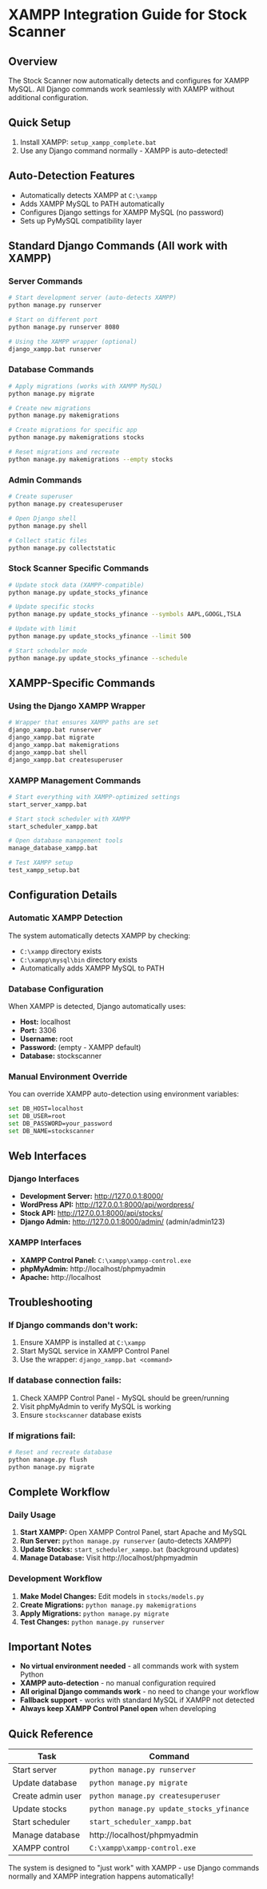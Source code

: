 # XAMPP Integration Guide for Stock Scanner

## Overview
The Stock Scanner now automatically detects and configures for XAMPP MySQL. All Django commands work seamlessly with XAMPP without additional configuration.

## Quick Setup
1. Install XAMPP: `setup_xampp_complete.bat`
2. Use any Django command normally - XAMPP is auto-detected!

## Auto-Detection Features
- Automatically detects XAMPP at `C:\xampp`
- Adds XAMPP MySQL to PATH automatically
- Configures Django settings for XAMPP MySQL (no password)
- Sets up PyMySQL compatibility layer

## Standard Django Commands (All work with XAMPP)

### Server Commands
```bash
# Start development server (auto-detects XAMPP)
python manage.py runserver

# Start on different port
python manage.py runserver 8080

# Using the XAMPP wrapper (optional)
django_xampp.bat runserver
```

### Database Commands
```bash
# Apply migrations (works with XAMPP MySQL)
python manage.py migrate

# Create new migrations
python manage.py makemigrations

# Create migrations for specific app
python manage.py makemigrations stocks

# Reset migrations and recreate
python manage.py makemigrations --empty stocks
```

### Admin Commands
```bash
# Create superuser
python manage.py createsuperuser

# Open Django shell
python manage.py shell

# Collect static files
python manage.py collectstatic
```

### Stock Scanner Specific Commands
```bash
# Update stock data (XAMPP-compatible)
python manage.py update_stocks_yfinance

# Update specific stocks
python manage.py update_stocks_yfinance --symbols AAPL,GOOGL,TSLA

# Update with limit
python manage.py update_stocks_yfinance --limit 500

# Start scheduler mode
python manage.py update_stocks_yfinance --schedule
```

## XAMPP-Specific Commands

### Using the Django XAMPP Wrapper
```bash
# Wrapper that ensures XAMPP paths are set
django_xampp.bat runserver
django_xampp.bat migrate
django_xampp.bat makemigrations
django_xampp.bat shell
django_xampp.bat createsuperuser
```

### XAMPP Management Commands
```bash
# Start everything with XAMPP-optimized settings
start_server_xampp.bat

# Start stock scheduler with XAMPP
start_scheduler_xampp.bat

# Open database management tools
manage_database_xampp.bat

# Test XAMPP setup
test_xampp_setup.bat
```

## Configuration Details

### Automatic XAMPP Detection
The system automatically detects XAMPP by checking:
- `C:\xampp` directory exists
- `C:\xampp\mysql\bin` directory exists
- Automatically adds XAMPP MySQL to PATH

### Database Configuration
When XAMPP is detected, Django automatically uses:
- **Host:** localhost
- **Port:** 3306  
- **Username:** root
- **Password:** (empty - XAMPP default)
- **Database:** stockscanner

### Manual Environment Override
You can override XAMPP auto-detection using environment variables:
```bash
set DB_HOST=localhost
set DB_USER=root
set DB_PASSWORD=your_password
set DB_NAME=stockscanner
```

## Web Interfaces

### Django Interfaces
- **Development Server:** http://127.0.0.1:8000/
- **WordPress API:** http://127.0.0.1:8000/api/wordpress/
- **Stock API:** http://127.0.0.1:8000/api/stocks/
- **Django Admin:** http://127.0.0.1:8000/admin/ (admin/admin123)

### XAMPP Interfaces
- **XAMPP Control Panel:** `C:\xampp\xampp-control.exe`
- **phpMyAdmin:** http://localhost/phpmyadmin
- **Apache:** http://localhost

## Troubleshooting

### If Django commands don't work:
1. Ensure XAMPP is installed at `C:\xampp`
2. Start MySQL service in XAMPP Control Panel
3. Use the wrapper: `django_xampp.bat <command>`

### If database connection fails:
1. Check XAMPP Control Panel - MySQL should be green/running
2. Visit phpMyAdmin to verify MySQL is working
3. Ensure `stockscanner` database exists

### If migrations fail:
```bash
# Reset and recreate database
python manage.py flush
python manage.py migrate
```

## Complete Workflow

### Daily Usage
1. **Start XAMPP:** Open XAMPP Control Panel, start Apache and MySQL
2. **Run Server:** `python manage.py runserver` (auto-detects XAMPP)
3. **Update Stocks:** `start_scheduler_xampp.bat` (background updates)
4. **Manage Database:** Visit http://localhost/phpmyadmin

### Development Workflow
1. **Make Model Changes:** Edit models in `stocks/models.py`
2. **Create Migrations:** `python manage.py makemigrations`
3. **Apply Migrations:** `python manage.py migrate`
4. **Test Changes:** `python manage.py runserver`

## Important Notes

- **No virtual environment needed** - all commands work with system Python
- **XAMPP auto-detection** - no manual configuration required
- **All original Django commands work** - no need to change your workflow
- **Fallback support** - works with standard MySQL if XAMPP not detected
- **Always keep XAMPP Control Panel open** when developing

## Quick Reference

| Task | Command |
|------|---------|
| Start server | `python manage.py runserver` |
| Update database | `python manage.py migrate` |
| Create admin user | `python manage.py createsuperuser` |
| Update stocks | `python manage.py update_stocks_yfinance` |
| Start scheduler | `start_scheduler_xampp.bat` |
| Manage database | http://localhost/phpmyadmin |
| XAMPP control | `C:\xampp\xampp-control.exe` |

The system is designed to "just work" with XAMPP - use Django commands normally and XAMPP integration happens automatically!